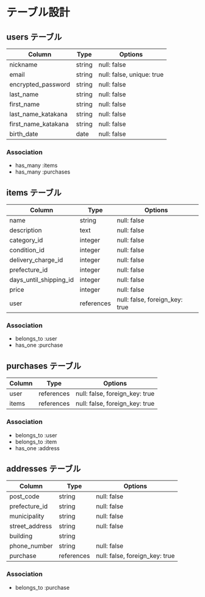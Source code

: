 # テーブル設計

## users テーブル

| Column              | Type    | Options     |
| ------------------- | ------- | ----------- |
| nickname            | string  | null: false |
| email               | string  | null: false, unique: true |
| encrypted_password  | string  | null: false |
| last_name           | string  | null: false |
| first_name          | string  | null: false |
| last_name_katakana  | string  | null: false |
| first_name_katakana | string  | null: false |
| birth_date          | date    | null: false |

### Association

- has_many :items
- has_many :purchases

## items テーブル

| Column                 | Type       | Options     |
| ---------------------- | ---------- | ----------- |
| name                   | string     | null: false |
| description            | text       | null: false |
| category_id            | integer    | null: false |
| condition_id           | integer    | null: false |
| delivery_charge_id     | integer    | null: false |
| prefecture_id          | integer    | null: false |
| days_until_shipping_id | integer    | null: false |
| price                  | integer    | null: false |
| user                   | references | null: false, foreign_key: true |

### Association

- belongs_to :user
- has_one :purchase

## purchases テーブル

| Column | Type       | Options     |
| ------ | ---------- | ----------- |
| user   | references | null: false, foreign_key: true |
| items  | references | null: false, foreign_key: true |

### Association

- belongs_to :user
- belongs_to :item
- has_one :address

## addresses テーブル

| Column         | Type       | Options     |
| -------------- | ---------- | ----------- |
| post_code      | string     | null: false |
| prefecture_id  | string     | null: false |
| municipality   | string     | null: false |
| street_address | string     | null: false |
| building       | string     |             |
| phone_number   | string     | null: false |
| purchase       | references | null: false, foreign_key: true |

### Association

- belongs_to :purchase